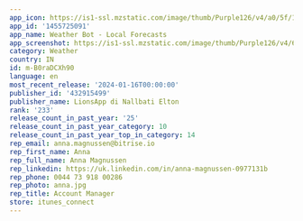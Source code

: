 ```yaml
---
app_icon: https://is1-ssl.mzstatic.com/image/thumb/Purple126/v4/a0/5f/1b/a05f1bf7-2720-0de6-8c95-9dbe5678d7a3/AppIcon-0-0-1x_U007epad-0-10-0-sRGB-85-220.png/1024x1024bb.png
app_id: '1455725091'
app_name: Weather Bot - Local Forecasts
app_screenshot: https://is1-ssl.mzstatic.com/image/thumb/Purple126/v4/6a/bc/94/6abc94c5-47e4-53a6-9eac-f9ad94f3e3a2/87ebeb49-8e6d-4ecf-bd2f-b794091bafad_Simulator_Screenshot_-_iPhone_8_Plus_-_2023-09-29_at_22.32.09.png/1242x2208bb.png
category: Weather
country: IN
id: m-B0raDCXh90
language: en
most_recent_release: '2024-01-16T00:00:00'
publisher_id: '432915499'
publisher_name: LionsApp di Nallbati Elton
rank: '233'
release_count_in_past_year: '25'
release_count_in_past_year_category: 10
release_count_in_past_year_top_in_category: 14
rep_email: anna.magnussen@bitrise.io
rep_first_name: Anna
rep_full_name: Anna Magnussen
rep_linkedin: https://uk.linkedin.com/in/anna-magnussen-0977131b
rep_phone: 0044 73 918 00286
rep_photo: anna.jpg
rep_title: Account Manager
store: itunes_connect
---
```


